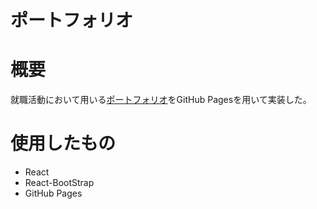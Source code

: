 # ポートフォリオ
# 概要
就職活動において用いる[ポートフォリオ](https://Takenoko463.github.io/portfolio-app/)をGitHub Pagesを用いて実装した。
# 使用したもの
- React
- React-BootStrap
- GitHub Pages